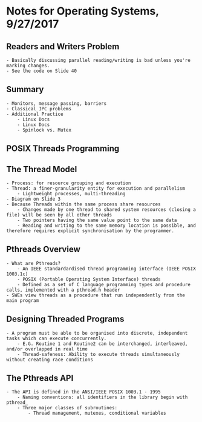 # Notes for Operating Systems, 9/27/2017

## Readers and Writers Problem
    - Basically discussing parallel reading/writing is bad unless you're marking changes.
    - See the code on Slide 40

## Summary
    - Monitors, message passing, barriers
    - Classical IPC problems
    - Additional Practice
        - Linux Docs
        - Linux Docs
        - Spinlock vs. Mutex

## POSIX Threads Programming

## The Thread Model
    - Process: for resource grouping and execution
    - Thread: a finer-granularity entity for execution and parallelism 
        - Lightweight processes, multi-threading
    - Diagram on Slide 3
    - Because Threads within the same process share resources
        - Changes made by one thread to shared system resources (closing a file) will be seen by all other threads
        - Two pointers having the same value point to the same data
        - Reading and writing to the same memory location is possible, and therefore requires explicit synchronisation by the programmer. 

## Pthreads Overview
    - What are Pthreads?
        - An IEEE standardardised thread programming interface (IEEE POSIX 1003.1c)
        - POSIX (Portable Operating System Interface) threads
        - Defined as a set of C language programming types and procedure calls, implemented with a pthread.h header
    - SWEs view threads as a procedure that run independently from the main program

## Designing Threaded Programs
    - A program must be able to be organised into discrete, independent tasks which can execute concurrently.
        - E.G. Routine 1 and Routine2 can be interchanged, interleaved, and/or overlapped in real time
        - Thread-safeness: Ability to execute threads simultaneously without creating race conditions

## The Pthreads API
    - The API is defined in the ANSI/IEEE POSIX 1003.1 - 1995
        - Naming conventions: all identifiers in the library begin with pthread_
        - Three major classes of subroutines:
            - Thread management, mutexes, conditional variables
    